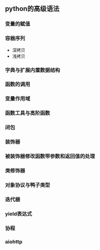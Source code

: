 ## python的高级语法
### 变量的赋值
### 容器序列
- 深拷贝
- 浅拷贝
### 字典与扩展内置数据结构
### 函数的调用
### 变量作用域
### 函数工具与高阶函数
### 闭包
### 装饰器
### 被装饰器修改函数带参数和返回值的处理
### 类修饰器
### 对象协议与鸭子类型
### 迭代器
### yield表达式
### 协程
### aiohttp